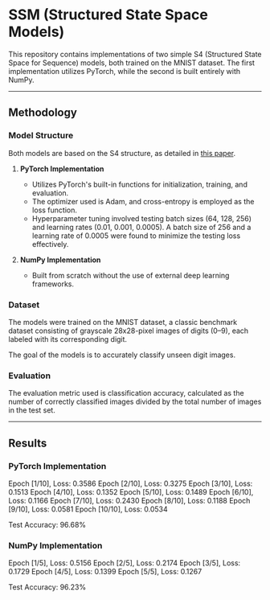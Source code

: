 # SSM (Structured State Space Models)

This repository contains implementations of two simple S4 (Structured State Space for Sequence) models, both trained on the MNIST dataset. The first implementation utilizes PyTorch, while the second is built entirely with NumPy.

---

## Methodology

### Model Structure  
Both models are based on the S4 structure, as detailed in [this paper](https://arxiv.org/abs/2111.00396).

1. **PyTorch Implementation**  
   - Utilizes PyTorch's built-in functions for initialization, training, and evaluation.  
   - The optimizer used is Adam, and cross-entropy is employed as the loss function.  
   - Hyperparameter tuning involved testing batch sizes (64, 128, 256) and learning rates (0.01, 0.001, 0.0005). A batch size of 256 and a learning rate of 0.0005 were found to minimize the testing loss effectively.

2. **NumPy Implementation**  
   - Built from scratch without the use of external deep learning frameworks.

### Dataset  
The models were trained on the MNIST dataset, a classic benchmark dataset consisting of grayscale 28x28-pixel images of digits (0–9), each labeled with its corresponding digit.

The goal of the models is to accurately classify unseen digit images.

### Evaluation  
The evaluation metric used is classification accuracy, calculated as the number of correctly classified images divided by the total number of images in the test set.

---

## Results  

### PyTorch Implementation  

Epoch [1/10], Loss: 0.3586
Epoch [2/10], Loss: 0.3275
Epoch [3/10], Loss: 0.1513
Epoch [4/10], Loss: 0.1352
Epoch [5/10], Loss: 0.1489
Epoch [6/10], Loss: 0.1166
Epoch [7/10], Loss: 0.2430
Epoch [8/10], Loss: 0.1188
Epoch [9/10], Loss: 0.0581
Epoch [10/10], Loss: 0.0534

Test Accuracy: 96.68%

### NumPy Implementation  

Epoch [1/5], Loss: 0.5156
Epoch [2/5], Loss: 0.2174
Epoch [3/5], Loss: 0.1729
Epoch [4/5], Loss: 0.1399
Epoch [5/5], Loss: 0.1267

Test Accuracy: 96.23%

